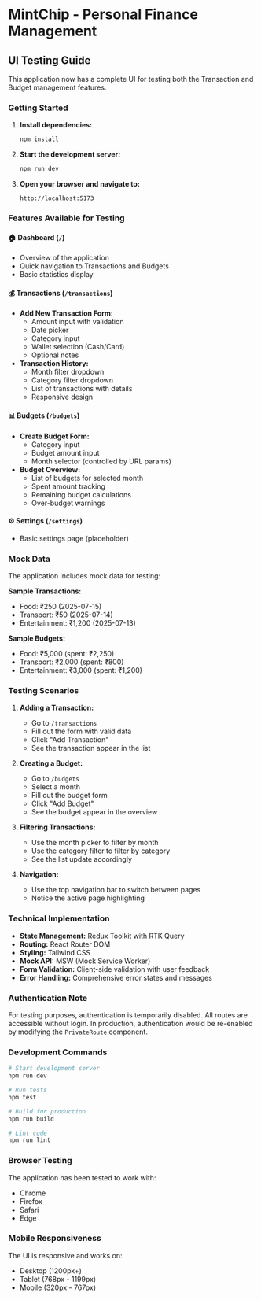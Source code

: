 # MintChip - Personal Finance Management

## UI Testing Guide

This application now has a complete UI for testing both the Transaction and Budget management features.

### Getting Started

1. **Install dependencies:**
   ```bash
   npm install
   ```

2. **Start the development server:**
   ```bash
   npm run dev
   ```

3. **Open your browser and navigate to:**
   ```
   http://localhost:5173
   ```

### Features Available for Testing

#### 🏠 Dashboard (`/`)
- Overview of the application
- Quick navigation to Transactions and Budgets
- Basic statistics display

#### 💰 Transactions (`/transactions`)
- **Add New Transaction Form:**
  - Amount input with validation
  - Date picker
  - Category input
  - Wallet selection (Cash/Card)
  - Optional notes
- **Transaction History:**
  - Month filter dropdown
  - Category filter dropdown
  - List of transactions with details
  - Responsive design

#### 📊 Budgets (`/budgets`)
- **Create Budget Form:**
  - Category input
  - Budget amount input
  - Month selector (controlled by URL params)
- **Budget Overview:**
  - List of budgets for selected month
  - Spent amount tracking
  - Remaining budget calculations
  - Over-budget warnings

#### ⚙️ Settings (`/settings`)
- Basic settings page (placeholder)

### Mock Data

The application includes mock data for testing:

**Sample Transactions:**
- Food: ₹250 (2025-07-15)
- Transport: ₹50 (2025-07-14)
- Entertainment: ₹1,200 (2025-07-13)

**Sample Budgets:**
- Food: ₹5,000 (spent: ₹2,250)
- Transport: ₹2,000 (spent: ₹800)
- Entertainment: ₹3,000 (spent: ₹1,200)

### Testing Scenarios

1. **Adding a Transaction:**
   - Go to `/transactions`
   - Fill out the form with valid data
   - Click "Add Transaction"
   - See the transaction appear in the list

2. **Creating a Budget:**
   - Go to `/budgets`
   - Select a month
   - Fill out the budget form
   - Click "Add Budget"
   - See the budget appear in the overview

3. **Filtering Transactions:**
   - Use the month picker to filter by month
   - Use the category filter to filter by category
   - See the list update accordingly

4. **Navigation:**
   - Use the top navigation bar to switch between pages
   - Notice the active page highlighting

### Technical Implementation

- **State Management:** Redux Toolkit with RTK Query
- **Routing:** React Router DOM
- **Styling:** Tailwind CSS
- **Mock API:** MSW (Mock Service Worker)
- **Form Validation:** Client-side validation with user feedback
- **Error Handling:** Comprehensive error states and messages

### Authentication Note

For testing purposes, authentication is temporarily disabled. All routes are accessible without login. In production, authentication would be re-enabled by modifying the `PrivateRoute` component.

### Development Commands

```bash
# Start development server
npm run dev

# Run tests
npm test

# Build for production
npm run build

# Lint code
npm run lint
```

### Browser Testing

The application has been tested to work with:
- Chrome
- Firefox
- Safari
- Edge

### Mobile Responsiveness

The UI is responsive and works on:
- Desktop (1200px+)
- Tablet (768px - 1199px)
- Mobile (320px - 767px)

